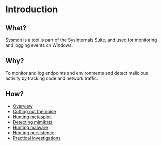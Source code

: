 # Introduction

## What?

Sysmon is a tool is part of the SysInternals Suite, and used for monitoring and logging events on Windows.

## Why?

To monitor and log endpoints and environments and detect malicious activity by tracking code and network traffic.

## How?

* [Overview](overview.md)
* [Cutting out the noise](noise.md)
* [Hunting metasploit](metasploit.md)
* [Detecting mimikatz](mimikatz.md)
* [Hunting malware](malware.md)
* [Hunting persistence](persistence.md)
* [Practical investigations](investigations.md)

